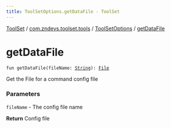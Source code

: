 ```yaml
---
title: ToolSetOptions.getDataFile - ToolSet
---
```


[ToolSet](../../index.html) / [com.zndevs.toolset.tools](../index.html) / [ToolSetOptions](index.html) / [getDataFile](./get-data-file.html)

# getDataFile

`fun getDataFile(fileName: `[`String`](https://kotlinlang.org/api/latest/jvm/stdlib/kotlin/-string/index.html)`): `[`File`](http://docs.oracle.com/javase/6/docs/api/java/io/File.html)

Get the File for a command config file

### Parameters

`fileName` - The config file name

**Return**
Config file

